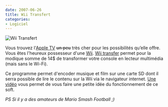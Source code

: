 ```yaml
---
date: 2007-06-26
title: Wii Transfert
categories:
- Logiciel
---
```

<img src="https://dlgjp9x71cipk.cloudfront.net/2007/06/wii_transfert.png" alt="Wii Transfert" />

Vous trouvez l'<a href="https://www.apple.com/chfr/appletv/" title="Apple TV">Apple TV</a> <strike>un peu</strike> très cher pour les possibilités qu’elle offre. Vous êtes l'heureux possesseur d'une <a href="https://fr.wii.com/" title="Wii">Wii</a>. <a href="https://www.riverfold.com/software/wiitransfer/" title="Wii Transfer">Wii transfer</a> permet pour la modique somme de 14$ de transformer votre console en lecteur multimédia (mais sans le Wi-Fi).

Ce programme permet d'encoder musique et film sur une carte SD dont il serra possible de lire le contenu sur la Wii via le navigateur internet.
<a href="https://www.riverfold.com/software/wiitransfer/screencasts/overview_2.3.mov" title="Wii Transfer Screencast">Une vidéo</a> vous permet de vous faire une petite idée du fonctionnement de ce soft.

<em>PS
Si il y a des amateurs de Mario Smash Football ;) </em>
